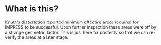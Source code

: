 # What is this?
[Knuth's dissertation](https://conservancy.umn.edu/handle/11299/224671)
    reported minimum effective areas required for IMPRESS to be successful.
Upon further inspection these areas were off by a strange geometric factor.
This is just here for posterity so that we can re-verify the areas at a later stage.
